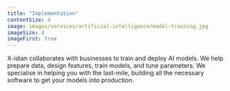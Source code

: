 ```yaml
---
title: "Implementation"
contentSize: 4
image: images/services/artificial-intelligence/model-training.jpg
imageSize: 4
imageFirst: true
---
```


X-idian collaborates with businesses to train and deploy AI models. We help prepare data, 
design features, train models, and tune parameters. We specialise in helping you with the 
last-mile, building all the necessary software to get your models into production. 

